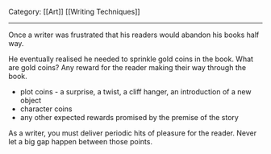 Category: [[Art]] [[Writing Techniques]]
___
Once a writer was frustrated that his readers would abandon his books half way. 

He eventually realised he needed to sprinkle gold coins in the book. What are gold coins? Any reward for the reader making their way through the book. 
- plot coins - a surprise, a twist, a cliff hanger, an introduction of a new object
- character coins
- any other expected rewards promised by the premise of the story

As a writer, you must deliver periodic hits of pleasure for the reader. Never let a big gap happen between those points. 

